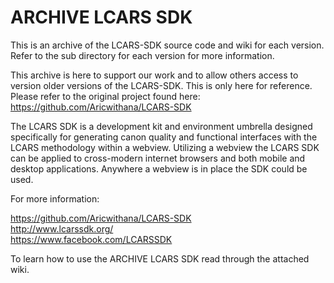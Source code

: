 ARCHIVE LCARS SDK
============

This is an archive of the LCARS-SDK source code and wiki for each version. Refer to the sub directory for each version for more information.

This archive is here to support our work and to allow others access to version older versions of the LCARS-SDK.
This is only here for reference. Please refer to the original project found here: https://github.com/Aricwithana/LCARS-SDK

The LCARS SDK is a development kit and environment umbrella designed specifically for generating canon quality and functional interfaces with the LCARS methodology within a webview.  Utilizing a webview the LCARS SDK can be applied to cross-modern internet browsers and both mobile and desktop applications.  Anywhere a webview is in place the SDK could be used.

For more information:

https://github.com/Aricwithana/LCARS-SDK <br>
http://www.lcarssdk.org/ <br>
https://www.facebook.com/LCARSSDK <br>

To learn how to use the ARCHIVE LCARS SDK read through the attached wiki.
